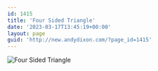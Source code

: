 ```yaml
---
id: 1415
title: 'Four Sided Triangle'
date: '2023-03-17T13:45:19+00:00'
layout: page
guid: 'http://new.andydixon.com/?page_id=1415'
---
```


![Four Sided Triangle](https://i0.wp.com/assets.g8x2.ldn.idrivee2-23.com/posters/Four%20Sided%20Triangle%2001.jpg?w=1200&ssl=1 "Four Sided Triangle")